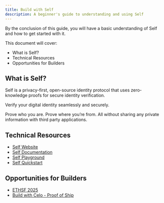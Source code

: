 ```yaml
---
title: Build with Self
description: A beginner's guide to understanding and using Self
---
```


By the conclusion of this guide, you will have a basic understanding of Self and how to get started with it.

This document will cover:

- What is Self?
- Technical Resources
- Opportunities for Builders

## What is Self?

Self is a privacy-first, open-source identity protocol that uses zero-knowledge proofs for secure identity verification. 

Verify your digital identity seamlessly and securely.

Prove who you are. Prove where you’re from. All without sharing any private information with third party applications.

## Technical Resources

- [Self Website](https://self.xyz/)
- [Self Documentation](https://docs.self.xyz/)
- [Self Playground](https://playground.self.xyz/)
- [Self Quickstart](https://docs.self.xyz/use-self/quickstart)

## Opportunities for Builders 

- [ETHSF 2025](https://ethsf2025.devfolio.co/prizes?partner=Self+Protocol+by+Celo)
- [Build with Celo - Proof of Ship](https://celoplatform.notion.site/Build-With-Celo-Proof-of-Ship-17cd5cb803de8060ba10d22a72b549f8)
